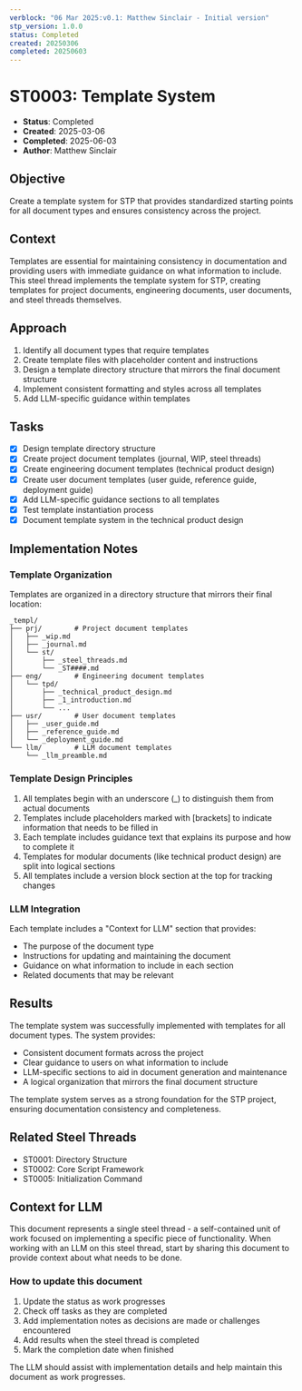 ```yaml
---
verblock: "06 Mar 2025:v0.1: Matthew Sinclair - Initial version"
stp_version: 1.0.0
status: Completed
created: 20250306
completed: 20250603
---
```

# ST0003: Template System

- **Status**: Completed
- **Created**: 2025-03-06
- **Completed**: 2025-06-03
- **Author**: Matthew Sinclair

## Objective

Create a template system for STP that provides standardized starting points for all document types and ensures consistency across the project.

## Context

Templates are essential for maintaining consistency in documentation and providing users with immediate guidance on what information to include. This steel thread implements the template system for STP, creating templates for project documents, engineering documents, user documents, and steel threads themselves.

## Approach

1. Identify all document types that require templates
2. Create template files with placeholder content and instructions
3. Design a template directory structure that mirrors the final document structure
4. Implement consistent formatting and styles across all templates
5. Add LLM-specific guidance within templates

## Tasks

- [x] Design template directory structure
- [x] Create project document templates (journal, WIP, steel threads)
- [x] Create engineering document templates (technical product design)
- [x] Create user document templates (user guide, reference guide, deployment guide)
- [x] Add LLM-specific guidance sections to all templates
- [x] Test template instantiation process
- [x] Document template system in the technical product design

## Implementation Notes

### Template Organization

Templates are organized in a directory structure that mirrors their final location:

```
_templ/
├── prj/        # Project document templates
│   ├── _wip.md
│   ├── _journal.md
│   └── st/
│       ├── _steel_threads.md
│       └── _ST####.md
├── eng/        # Engineering document templates
│   └── tpd/
│       ├── _technical_product_design.md
│       ├── _1_introduction.md
│       └── ...
├── usr/        # User document templates
│   ├── _user_guide.md
│   ├── _reference_guide.md
│   └── _deployment_guide.md
└── llm/        # LLM document templates
    └── _llm_preamble.md
```

### Template Design Principles

1. All templates begin with an underscore (_) to distinguish them from actual documents
2. Templates include placeholders marked with [brackets] to indicate information that needs to be filled in
3. Each template includes guidance text that explains its purpose and how to complete it
4. Templates for modular documents (like technical product design) are split into logical sections
5. All templates include a version block section at the top for tracking changes

### LLM Integration

Each template includes a "Context for LLM" section that provides:
- The purpose of the document type
- Instructions for updating and maintaining the document
- Guidance on what information to include in each section
- Related documents that may be relevant

## Results

The template system was successfully implemented with templates for all document types. The system provides:

- Consistent document formats across the project
- Clear guidance to users on what information to include
- LLM-specific sections to aid in document generation and maintenance
- A logical organization that mirrors the final document structure

The template system serves as a strong foundation for the STP project, ensuring documentation consistency and completeness.

## Related Steel Threads

- ST0001: Directory Structure
- ST0002: Core Script Framework
- ST0005: Initialization Command

## Context for LLM

This document represents a single steel thread - a self-contained unit of work focused on implementing a specific piece of functionality. When working with an LLM on this steel thread, start by sharing this document to provide context about what needs to be done.

### How to update this document

1. Update the status as work progresses
2. Check off tasks as they are completed
3. Add implementation notes as decisions are made or challenges encountered
4. Add results when the steel thread is completed
5. Mark the completion date when finished

The LLM should assist with implementation details and help maintain this document as work progresses.
